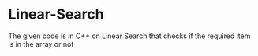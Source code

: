 # Linear-Search
The given code is in C++ on Linear Search that checks if the required item is in the array or not 
